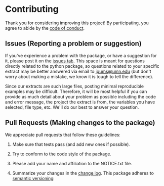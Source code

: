 # Contributing
Thank you for considering improving this project! By participating, you
agree to abide by the [code of conduct](https://github.com/ipums/ipumspy/blob/master/CONDUCT.md).

## Issues (Reporting a problem or suggestion)
If you've experience a problem with the package, or have a suggestion for it, 
please post it on the [issues tab](https://github.com/ipums/ipumspy/issues).
This space is meant for questions directly related to the python package, so questions
related to your specific extract may be better answered via email to ipums@umn.edu
(but don't worry about making a mistake, we know it is tough to tell the difference). 

Since our extracts are such large files, posting minimal reproducible examples
may be difficult. Therefore, it will be most helpful if you can provide as 
much detail about your problem as possible including the code and error message,
the project the extract is from, the variables you have selected, file type, etc. 
We'll do our best to answer your question.

## Pull Requests (Making changes to the package)
We appreciate pull requests that follow these guidelines:
1) Make sure that tests pass (and add new ones if possible). 

2) Try to conform to the code style of the package.

3) Please add your name and affiliation to the NOTICE.txt file.

4) Summarize your changes in the [change log](https://github.com/ipums/ipumspy/tree/master/docs/source/change-log.rst). This package adheres to [semantic versioning](https://semver.org/)